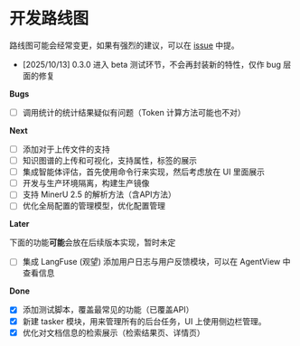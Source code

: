 # 开发路线图

路线图可能会经常变更，如果有强烈的建议，可以在 [issue](https://github.com/xerrors/Yuxi-Know/issues) 中提。

- [2025/10/13] 0.3.0 进入 beta 测试环节，不会再封装新的特性，仅作 bug 层面的修复


**Bugs**
- [ ] 调用统计的统计结果疑似有问题（Token 计算方法可能也不对）


**Next**

- [ ] 添加对于上传文件的支持
- [ ] 知识图谱的上传和可视化，支持属性，标签的展示 <Badge type="info" text="0.4" />
- [ ] 集成智能体评估，首先使用命令行来实现，然后考虑放在 UI 里面展示
- [ ] 开发与生产环境隔离，构建生产镜像 <Badge type="info" text="0.4" />
- [ ] 支持 MinerU 2.5 的解析方法（含API方法）<Badge type="info" text="0.3.5" />
- [ ] 优化全局配置的管理模型，优化配置管理

**Later**

下面的功能**可能**会放在后续版本实现，暂时未定

- [ ] 集成 LangFuse (观望) 添加用户日志与用户反馈模块，可以在 AgentView 中查看信息

**Done**


- [x] 添加测试脚本，覆盖最常见的功能（已覆盖API）
- [x] 新建 tasker 模块，用来管理所有的后台任务，UI 上使用侧边栏管理。
- [x] 优化对文档信息的检索展示（检索结果页、详情页）